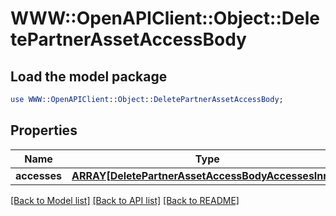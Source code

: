 # WWW::OpenAPIClient::Object::DeletePartnerAssetAccessBody

## Load the model package
```perl
use WWW::OpenAPIClient::Object::DeletePartnerAssetAccessBody;
```

## Properties
Name | Type | Description | Notes
------------ | ------------- | ------------- | -------------
**accesses** | [**ARRAY[DeletePartnerAssetAccessBodyAccessesInner]**](DeletePartnerAssetAccessBodyAccessesInner.md) |  | 

[[Back to Model list]](../README.md#documentation-for-models) [[Back to API list]](../README.md#documentation-for-api-endpoints) [[Back to README]](../README.md)


